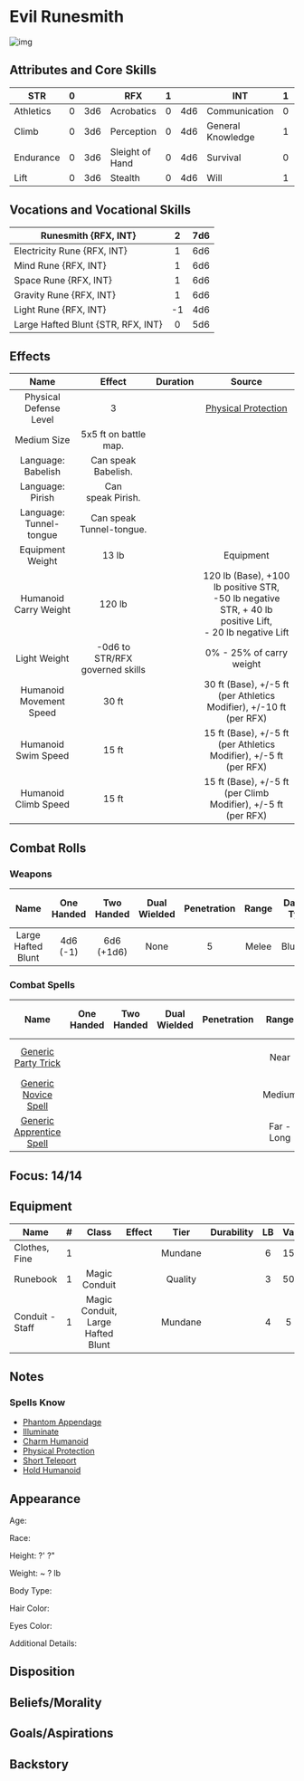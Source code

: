 # Evil Runesmith

![img]()

## Attributes and Core Skills

| STR       | 0 |    | RFX             | 1 |    | INT               | 1 |    |
| --------- | :-: | :-: | --------------- | :-: | :-: | ----------------- | :-: | :-: |
| Athletics | 0 | 3d6 | Acrobatics      | 0 | 4d6 | Communication     | 0 | 4d6 |
| Climb     | 0 | 3d6 | Perception      | 0 | 4d6 | General Knowledge | 1 | 5d6 |
| Endurance | 0 | 3d6 | Sleight of Hand | 0 | 4d6 | Survival          | 0 | 4d6 |
| Lift      | 0 | 3d6 | Stealth         | 0 | 4d6 | Will              | 1 | 5d6 |

## Vocations and Vocational Skills

| Runesmith {RFX, INT}               | 2 | 7d6 |
| ---------------------------------- | :-: | :-: |
| Electricity Rune {RFX, INT}        | 1 | 6d6 |
| Mind Rune {RFX, INT}              | 1 | 6d6 |
| Space Rune {RFX, INT}              | 1 | 6d6 |
| Gravity Rune {RFX, INT}            | 1 | 6d6 |
| Light Rune {RFX, INT}              | -1 | 4d6 |
| Large Hafted Blunt {STR, RFX, INT} | 0 | 5d6 |

## Effects

|          Name          |             Effect             | Duration |                                                       Source                                                       |
| :---------------------: | :-----------------------------: | :------: | :-----------------------------------------------------------------------------------------------------------------: |
| Physical Defense Level |                3                |          |          [Physical Protection](./../../../../../CoreRules/MagicRules/Spells/Apprentice/PhysicalProtection.md)          |
|       Medium Size       |      5x5 ft on battle map.      |          |                                                                                                                    |
|   Language: Babelish   |       Can speak Babelish.       |          |                                                                                                                    |
|    Language: Pirish    |       Can speak Pirish.       |          |                                                                                                                    |
| Language: Tunnel-tongue |    Can speak Tunnel-tongue.    |          |                                                                                                                    |
|    Equipment Weight    |              13 lb              |          |                                                      Equipment                                                      |
|  Humanoid Carry Weight  |             120 lb             |          | 120 lb (Base), +100 lb positive STR,<br />-50 lb negative STR, + 40 lb positive Lift,<br />- 20 lb negative Lift |
|      Light Weight      | -0d6 to STR/RFX governed skills |          |                                              0% - 25% of carry weight                                              |
| Humanoid Movement Speed |              30 ft              |          |                              30 ft (Base), +/-5 ft (per Athletics Modifier), +/-10 ft (per RFX)                              |
|   Humanoid Swim Speed   |              15 ft              |          |                              15 ft (Base), +/-5 ft (per Athletics Modifier), +/-5 ft (per RFX)                              |
|  Humanoid Climb Speed  |              15 ft              |          |                                15 ft (Base), +/-5 ft (per Climb Modifier), +/-5 ft (per RFX)                                |

## Combat Rolls

### Weapons

|        Name        | One<br />Handed | Two<br />Handed | Dual<br />Wielded | Penetration | Range | Damage<br />Types | Engageable<br />Opponents | Area Of<br />Effect | Resource<br />Class |
| :----------------: | :-------------: | :-------------: | :---------------: | :---------: | :---: | :---------------: | :-----------------------: | :-----------------: | :-----------------: |
| Large Hafted Blunt |  4d6<br />(-1)  | 6d6<br />(+1d6) |       None       |      5      | Melee |     Bludgeon     |           Rapid           |        None        |        None        |

### Combat Spells

|                                                    Name                                                    | One<br />Handed | Two<br />Handed | Dual<br />Wielded | Penetration |   Range   |           Damage<br />Types           | Engageable<br />Opponents | Area Of<br />Effect | Resource<br />Class |
| :--------------------------------------------------------------------------------------------------------: | :-------------: | :-------------: | :---------------: | :---------: | :--------: | :-----------------------------------: | :-----------------------: | :-----------------: | :------------------: |
|     [Generic Party Trick](./../../../../../CoreRules/MagicRules/Spells/PartyTricks/GenericPartyTrick.md)     |                |                |                  |            |    Near    | Electric, Psychic, Bludgeon, Radiant |                          |                    |   0 Magic Resource   |
|       [Generic Novice Spell](./../../../../../CoreRules/MagicRules/Spells/Novice/GenericNoviceSpell.md)       |                |                |                  |            |   Medium   |     Electric, Psychic, Bludgeon     |                          |                    |  0 Magic Resource  |
| [Generic Apprentice Spell](./../../../../../CoreRules/MagicRules/Spells/Apprentice/GenericApprenticeSpell.md) |                |                |                  |            | Far - Long |     Electric, Psychic, Bludgeon     |                          |                    | 1 - 2 Magic Resource |

## Focus: 14/14

## Equipment

| Name            | # |               Class               | Effect |  Tier  | Durability | LB | Value |
| --------------- | :-: | :-------------------------------: | ------ | :-----: | :--------: | :-: | :---: |
| Clothes, Fine   | 1 |                                  |        | Mundane |            | 6 | 15 bc |
| Runebook        | 1 |           Magic Conduit           |        | Quality |            | 3 | 50 bc |
| Conduit - Staff | 1 | Magic Conduit, Large Hafted Blunt |        | Mundane |            | 4 | 5 bc |

## Notes

### Spells Know

- [Phantom Appendage](./../../../../../CoreRules/MagicRules/Spells/Cantrip/PhantomAppendage.md)
- [Illuminate](./../../../../../CoreRules/MagicRules/Spells/Cantrip/Illuminate.md)
- [Charm Humanoid](./../../../../../CoreRules/MagicRules/Spells/Apprentice/CharmHumanoid.md)
- [Physical Protection](./../../../../../CoreRules/MagicRules/Spells/Apprentice/PhysicalProtection.md)
- [Short Teleport](./../../../../../CoreRules/MagicRules/Spells/Apprentice/ShortTeleport.md)
- [Hold Humanoid](./../../../../../CoreRules/MagicRules/Spells/Apprentice/HoldHumanoid.md)

## Appearance

Age:

Race:

Height: ?' ?"

Weight: ~ ? lb

Body Type:

Hair Color:

Eyes Color:

Additional Details:

## Disposition

## Beliefs/Morality

## Goals/Aspirations

## Backstory
